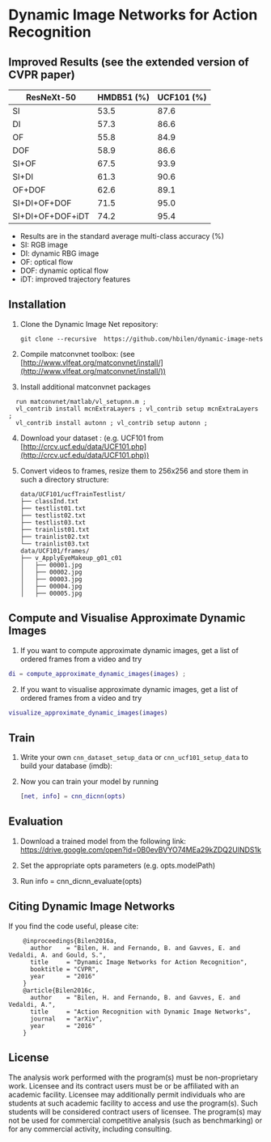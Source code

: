 # Dynamic Image Networks for Action Recognition
## Improved Results (see the extended version of CVPR paper)


ResNeXt-50        | HMDB51 (%) | UCF101 (%) |
------------------|--------|--------|
SI                |  53.5  |  87.6  |
DI                |  57.3  |  86.6  |
OF                |  55.8  |  84.9  |
DOF               |  58.9  |  86.6  |
SI+OF             |  67.5  |  93.9  |
SI+DI             |  61.3  |  90.6  |
OF+DOF            |  62.6  |  89.1  |
SI+DI+OF+DOF      |  71.5  |  95.0  |
SI+DI+OF+DOF+iDT  |  74.2  |  95.4  |

* Results are in the standard average multi-class accuracy (%)
* SI: RGB image
* DI: dynamic RBG image
* OF: optical flow 
* DOF: dynamic optical flow 
* iDT: improved trajectory features 


## Installation
1. Clone the Dynamic Image Net repository:

    ```Shell
    git clone --recursive  https://github.com/hbilen/dynamic-image-nets
    ```
    
2. Compile matconvnet toolbox: (see [http://www.vlfeat.org/matconvnet/install/](http://www.vlfeat.org/matconvnet/install/))

3. Install additional matconvnet packages
    
  ```Shell
    run matconvnet/matlab/vl_setupnn.m ;
    vl_contrib install mcnExtraLayers ; vl_contrib setup mcnExtraLayers ;
    vl_contrib install autonn ; vl_contrib setup autonn ;
  ```

4. Download your dataset : (e.g. UCF101 from [http://crcv.ucf.edu/data/UCF101.php](http://crcv.ucf.edu/data/UCF101.php))

5. Convert videos to frames, resize them to 256x256 and store them in such a directory structure:
    
    ```Shell
    data/UCF101/ucfTrainTestlist/
    ├── classInd.txt
    ├── testlist01.txt
    ├── testlist02.txt
    ├── testlist03.txt
    ├── trainlist01.txt
    ├── trainlist02.txt
    └── trainlist03.txt
    data/UCF101/frames/
    ├── v_ApplyEyeMakeup_g01_c01
    │   ├── 00001.jpg
    │   ├── 00002.jpg
    │   ├── 00003.jpg
    │   ├── 00004.jpg
    │   ├── 00005.jpg
    ```

## Compute and Visualise Approximate Dynamic Images
1. If you want to compute approximate dynamic images, get a list of ordered frames from a video and try
  ```matlab
  di = compute_approximate_dynamic_images(images) ;
  ```

2. If you want to visualise approximate dynamic images, get a list of ordered frames from a video and try
  ```matlab
  visualize_approximate_dynamic_images(images)
  ```

## Train 
1. Write your own `cnn_dataset_setup_data` or `cnn_ucf101_setup_data` to build your database (imdb):
2. Now you can train your model by running 

    ```matlab
    [net, info] = cnn_dicnn(opts)
    ```
## Evaluation

1. Download a trained model from the following link:
https://drive.google.com/open?id=0B0evBVYO74MEa29kZDQ2UlNDS1k

2. Set the appropriate opts parameters (e.g. opts.modelPath)

3. Run info = cnn_dicnn_evaluate(opts)


## Citing Dynamic Image Networks

If you find the code useful, please cite:

        @inproceedings{Bilen2016a,
          author    = "Bilen, H. and Fernando, B. and Gavves, E. and Vedaldi, A. and Gould, S.",
          title     = "Dynamic Image Networks for Action Recognition",
          booktitle = "CVPR",
          year      = "2016"
        }
        @article{Bilen2016c,
          author    = "Bilen, H. and Fernando, B. and Gavves, E. and Vedaldi, A.",
          title     = "Action Recognition with Dynamic Image Networks",
          journal   = "arXiv",
          year      = "2016"
        }
## License
The analysis work performed with the program(s) must be non-proprietary work. Licensee and its contract users must be or be affiliated with an academic facility. Licensee may additionally permit individuals who are students at such academic facility to access and use the program(s). Such students will be considered contract users of licensee. The program(s) may not be used for commercial competitive analysis (such as benchmarking) or for any commercial activity, including consulting.

